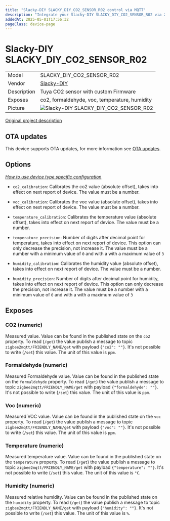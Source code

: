 ```yaml
---
title: "Slacky-DIY SLACKY_DIY_CO2_SENSOR_R02 control via MQTT"
description: "Integrate your Slacky-DIY SLACKY_DIY_CO2_SENSOR_R02 via Zigbee2MQTT with whatever smart home infrastructure you are using without the vendor's bridge or gateway."
addedAt: 2025-05-01T17:56:32
pageClass: device-page
---
```


<!-- !!!! -->
<!-- ATTENTION: This file is auto-generated through docgen! -->
<!-- You can only edit the "Notes"-Section between the two comment lines "Notes BEGIN" and "Notes END". -->
<!-- Do not use h1 or h2 heading within "## Notes"-Section. -->
<!-- !!!! -->

# Slacky-DIY SLACKY_DIY_CO2_SENSOR_R02

|     |     |
|-----|-----|
| Model | SLACKY_DIY_CO2_SENSOR_R02  |
| Vendor  | [Slacky-DIY](/supported-devices/#v=Slacky-DIY)  |
| Description | Tuya CO2 sensor with custom Firmware |
| Exposes | co2, formaldehyde, voc, temperature, humidity |
| Picture | ![Slacky-DIY SLACKY_DIY_CO2_SENSOR_R02](https://www.zigbee2mqtt.io/images/devices/SLACKY_DIY_CO2_SENSOR_R02.png) |


<!-- Notes BEGIN: You can edit here. Add "## Notes" headline if not already present. -->
[Original project description](https://github.com/slacky1965/tuya_co2sensor_zrd)
<!-- Notes END: Do not edit below this line -->


## OTA updates
This device supports OTA updates, for more information see [OTA updates](../guide/usage/ota_updates.md).


## Options
*[How to use device type specific configuration](../guide/configuration/devices-groups.md#specific-device-options)*

* `co2_calibration`: Calibrates the co2 value (absolute offset), takes into effect on next report of device. The value must be a number.

* `voc_calibration`: Calibrates the voc value (absolute offset), takes into effect on next report of device. The value must be a number.

* `temperature_calibration`: Calibrates the temperature value (absolute offset), takes into effect on next report of device. The value must be a number.

* `temperature_precision`: Number of digits after decimal point for temperature, takes into effect on next report of device. This option can only decrease the precision, not increase it. The value must be a number with a minimum value of `0` and with a with a maximum value of `3`

* `humidity_calibration`: Calibrates the humidity value (absolute offset), takes into effect on next report of device. The value must be a number.

* `humidity_precision`: Number of digits after decimal point for humidity, takes into effect on next report of device. This option can only decrease the precision, not increase it. The value must be a number with a minimum value of `0` and with a with a maximum value of `3`


## Exposes

### CO2 (numeric)
Measured value.
Value can be found in the published state on the `co2` property.
To read (`/get`) the value publish a message to topic `zigbee2mqtt/FRIENDLY_NAME/get` with payload `{"co2": ""}`.
It's not possible to write (`/set`) this value.
The unit of this value is `ppm`.

### Formaldehyde (numeric)
Measured Formaldehyde value.
Value can be found in the published state on the `formaldehyde` property.
To read (`/get`) the value publish a message to topic `zigbee2mqtt/FRIENDLY_NAME/get` with payload `{"formaldehyde": ""}`.
It's not possible to write (`/set`) this value.
The unit of this value is `ppm`.

### Voc (numeric)
Measured VOC value.
Value can be found in the published state on the `voc` property.
To read (`/get`) the value publish a message to topic `zigbee2mqtt/FRIENDLY_NAME/get` with payload `{"voc": ""}`.
It's not possible to write (`/set`) this value.
The unit of this value is `ppm`.

### Temperature (numeric)
Measured temperature value.
Value can be found in the published state on the `temperature` property.
To read (`/get`) the value publish a message to topic `zigbee2mqtt/FRIENDLY_NAME/get` with payload `{"temperature": ""}`.
It's not possible to write (`/set`) this value.
The unit of this value is `°C`.

### Humidity (numeric)
Measured relative humidity.
Value can be found in the published state on the `humidity` property.
To read (`/get`) the value publish a message to topic `zigbee2mqtt/FRIENDLY_NAME/get` with payload `{"humidity": ""}`.
It's not possible to write (`/set`) this value.
The unit of this value is `%`.


